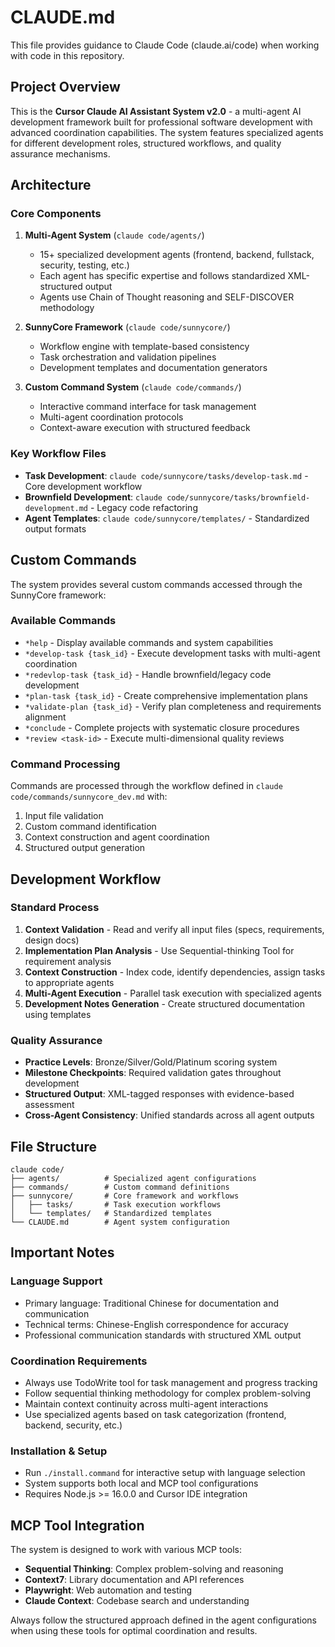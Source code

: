 # CLAUDE.md

This file provides guidance to Claude Code (claude.ai/code) when working with code in this repository.

## Project Overview

This is the **Cursor Claude AI Assistant System v2.0** - a multi-agent AI development framework built for professional software development with advanced coordination capabilities. The system features specialized agents for different development roles, structured workflows, and quality assurance mechanisms.

## Architecture

### Core Components

1. **Multi-Agent System** (`claude code/agents/`)
   - 15+ specialized development agents (frontend, backend, fullstack, security, testing, etc.)
   - Each agent has specific expertise and follows standardized XML-structured output
   - Agents use Chain of Thought reasoning and SELF-DISCOVER methodology

2. **SunnyCore Framework** (`claude code/sunnycore/`)
   - Workflow engine with template-based consistency
   - Task orchestration and validation pipelines
   - Development templates and documentation generators

3. **Custom Command System** (`claude code/commands/`)
   - Interactive command interface for task management
   - Multi-agent coordination protocols
   - Context-aware execution with structured feedback

### Key Workflow Files

- **Task Development**: `claude code/sunnycore/tasks/develop-task.md` - Core development workflow
- **Brownfield Development**: `claude code/sunnycore/tasks/brownfield-development.md` - Legacy code refactoring
- **Agent Templates**: `claude code/sunnycore/templates/` - Standardized output formats

## Custom Commands

The system provides several custom commands accessed through the SunnyCore framework:

### Available Commands
- `*help` - Display available commands and system capabilities
- `*develop-task {task_id}` - Execute development tasks with multi-agent coordination
- `*redevlop-task {task_id}` - Handle brownfield/legacy code development
- `*plan-task {task_id}` - Create comprehensive implementation plans
- `*validate-plan {task_id}` - Verify plan completeness and requirements alignment
- `*conclude` - Complete projects with systematic closure procedures
- `*review <task-id>` - Execute multi-dimensional quality reviews

### Command Processing
Commands are processed through the workflow defined in `claude code/commands/sunnycore_dev.md` with:
1. Input file validation
2. Custom command identification
3. Context construction and agent coordination
4. Structured output generation

## Development Workflow

### Standard Process
1. **Context Validation** - Read and verify all input files (specs, requirements, design docs)
2. **Implementation Plan Analysis** - Use Sequential-thinking Tool for requirement analysis
3. **Context Construction** - Index code, identify dependencies, assign tasks to appropriate agents
4. **Multi-Agent Execution** - Parallel task execution with specialized agents
5. **Development Notes Generation** - Create structured documentation using templates

### Quality Assurance
- **Practice Levels**: Bronze/Silver/Gold/Platinum scoring system
- **Milestone Checkpoints**: Required validation gates throughout development
- **Structured Output**: XML-tagged responses with evidence-based assessment
- **Cross-Agent Consistency**: Unified standards across all agent outputs

## File Structure

```
claude code/
├── agents/          # Specialized agent configurations
├── commands/        # Custom command definitions  
├── sunnycore/       # Core framework and workflows
│   ├── tasks/       # Task execution workflows
│   └── templates/   # Standardized templates
└── CLAUDE.md        # Agent system configuration
```

## Important Notes

### Language Support
- Primary language: Traditional Chinese for documentation and communication
- Technical terms: Chinese-English correspondence for accuracy
- Professional communication standards with structured XML output

### Coordination Requirements  
- Always use TodoWrite tool for task management and progress tracking
- Follow sequential thinking methodology for complex problem-solving
- Maintain context continuity across multi-agent interactions
- Use specialized agents based on task categorization (frontend, backend, security, etc.)

### Installation & Setup
- Run `./install.command` for interactive setup with language selection
- System supports both local and MCP tool configurations
- Requires Node.js >= 16.0.0 and Cursor IDE integration

## MCP Tool Integration

The system is designed to work with various MCP tools:
- **Sequential Thinking**: Complex problem-solving and reasoning
- **Context7**: Library documentation and API references  
- **Playwright**: Web automation and testing
- **Claude Context**: Codebase search and understanding

Always follow the structured approach defined in the agent configurations when using these tools for optimal coordination and results.